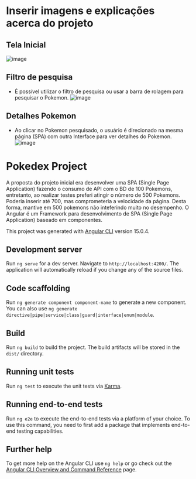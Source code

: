 # Inserir imagens e explicações acerca do projeto

## Tela Inicial
![image](https://user-images.githubusercontent.com/101356855/213863842-482ef6f7-31fb-4693-8e4e-d198a326f413.png)

## Filtro de pesquisa
- É possível utilizar o filtro de pesquisa ou usar a barra de rolagem para pesquisar o Pokemon. 
![image](https://user-images.githubusercontent.com/101356855/213863872-4612b435-70ec-4870-8b61-fdceb862a47a.png)

## Detalhes Pokemon
- Ao clicar no Pokemon pesquisado, o usuário é direcionado na mesma página (SPA) com outra Interface para ver detalhes do Pokemon.
![image](https://user-images.githubusercontent.com/101356855/213864029-4c0347fa-6db0-42d1-ba9d-aafc4603a02c.png)

# Pokedex Project

A proposta do projeto inicial era desenvolver uma SPA (Single Page Application) fazendo o consumo de API com o BD de 100 Pokemons, entretanto, ao realizar testes preferi atingir o número de 500 Pokemons. Poderia inserir até 700, mas comprometeria a velocidade da página. Desta forma, mantive em 500 pokemons não inteferindo muito no desempenho.
O Angular é um Framework para desenvolvimento de SPA (Single Page Application) baseado em componentes.

This project was generated with [Angular CLI](https://github.com/angular/angular-cli) version 15.0.4.

## Development server

Run `ng serve` for a dev server. Navigate to `http://localhost:4200/`. The application will automatically reload if you change any of the source files.

## Code scaffolding

Run `ng generate component component-name` to generate a new component. You can also use `ng generate directive|pipe|service|class|guard|interface|enum|module`.

## Build

Run `ng build` to build the project. The build artifacts will be stored in the `dist/` directory.

## Running unit tests

Run `ng test` to execute the unit tests via [Karma](https://karma-runner.github.io).

## Running end-to-end tests

Run `ng e2e` to execute the end-to-end tests via a platform of your choice. To use this command, you need to first add a package that implements end-to-end testing capabilities.

## Further help

To get more help on the Angular CLI use `ng help` or go check out the [Angular CLI Overview and Command Reference](https://angular.io/cli) page.
